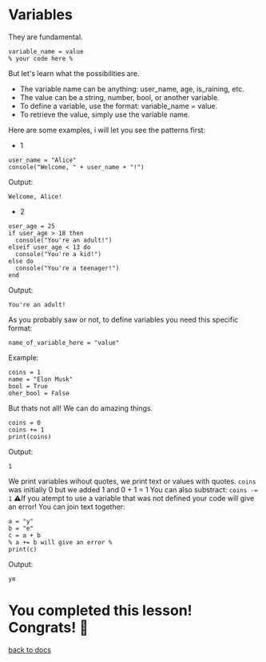 # Variables

They are fundamental.

```
variable_name = value
% your code here %
```

But let's learn what the possibilities are.

- The variable name can be anything: user_name, age, is_raining, etc.
- The value can be a string, number, bool, or another variable.
- To define a variable, use the format: variable_name = value.
- To retrieve the value, simply use the variable name.

Here are some examples, i will let you see the patterns first:
- 1
```
user_name = "Alice"
console("Welcome, " + user_name + "!")
```
Output:
```
Welcome, Alice!
```
- 2
```
user_age = 25
if user_age > 18 then
  console("You're an adult!")
elseif user_age < 13 do
  console("You're a kid!")
else do
  console("You're a teenager!")
end
```

Output:
```
You're an adult!
```
As you probably saw or not, to define variables you need this specific format:
```
name_of_variable_here = "value"
```
Example:
```
coins = 1
name = "Elon Musk"
bool = True
oher_bool = False
```
But thats not all! We can do amazing things.
```
coins = 0
coins += 1
print(coins)
```
Output:
```
1
```
We print variables wihout quotes, we print text or values with quotes.
`coins` was initially 0 but we added 1 and 0 + 1 = 1
You can also substract: `coins -= 1`
⚠️If you atempt to use a variable that was not defined your code will give an error!
You can join text together:
```
a = "y"
b = "e"
c = a + b
% a += b will give an error %
print(c)
```
Output:
```
ye
```
# You completed this lesson! Congrats! 🎉
[back to docs](https://github.com/Mistium/Origin-OS/blob/main/3rd%20Party/3rdPartyLanguages/BC/README.md)
